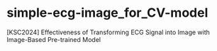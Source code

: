 # simple-ecg-image_for_CV-model
[KSC2024] Effectiveness of Transforming ECG Signal into Image with Image-Based Pre-trained Model
